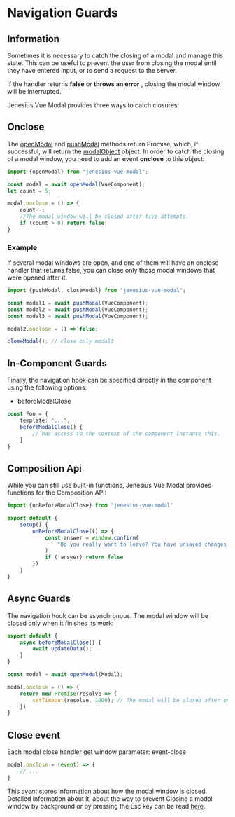 # Navigation Guards

## Information

Sometimes it is necessary to catch the closing of a modal and manage
this state. This can be useful to prevent the user from closing the
modal until they have entered input, or to send a request to the
server.

If the handler returns **false** or **throws an error** , closing
the modal window will be interrupted.

Jenesius Vue Modal provides three ways to catch closures:

## Onclose

The [openModal](/guide/guide-methods#open-modal)
and [pushModal](/guide/guide-methods#push-modal)
methods return Promise, which, if successful,
will return the [modalObject](/guide/modal-object) object. In order to
catch the closing of
a modal window, you need to add an event **onclose** to this object:

```ts
import {openModal} from "jenesius-vue-modal";

const modal = await openModal(VueComponent);
let count = 5;

modal.onclose = () => {
	count--;
	//The modal window will be closed after five attempts.
	if (count > 0) return false;
}
```

### Example

If several modal windows are open, and one of them will have an
onclose handler that returns false, you can close only those modal
windows that were opened after it.

```ts
import {pushModal, closeModal} from "jenesius-vue-modal";

const modal1 = await pushModal(VueComponent);
const modal2 = await pushModal(VueComponent);
const modal3 = await pushModal(VueComponent);

modal2.onclose = () => false;

closeModal(); // close only modal3
```

## In-Component Guards

Finally, the navigation hook can be specified directly in the
component using the following options:

- beforeModalClose

```ts
const Foo = {
	template: "...",
	beforeModalClose() {
		// has access to the context of the component instance this.
	}
} 
```

## Composition Api

While you can still use built-in functions, Jenesius Vue Modal
provides functions for the Composition API:

```ts
import {onBeforeModalClose} from "jenesius-vue-modal"

export default {
	setup() {
		onBeforeModalClose(() => {
			const answer = window.confirm(
				"Do you really want to leave? You have unsaved changes!"
			)
			if (!answer) return false
		})
	}
}
```

## Async Guards

The navigation hook can be asynchronous. The modal window will be
closed only when it finishes its work:

```ts
export default {
	async beforeModalClose() {
		await updateData();
	}
}
```

```ts
const modal = await openModal(Modal);

modal.onclose = () => {
	return new Promise(resolve => {
		setTimeout(resolve, 1000); // The modal will be closed after one second.
	})
}
```

## Close event

Each modal close handler get window parameter: event-close

```ts
modal.onclose = (event) => {
	// ...
}
```

This *event* stores information about how the modal window is closed.
Detailed information about it, about the way to prevent
Closing a modal window by background or by pressing the Esc key can be
read [here](/guide/event-close).
